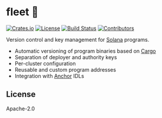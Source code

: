 # fleet 🚢

[![Crates.io](https://img.shields.io/crates/v/fleet-cli?style=flat-square)](https://crates.io/crates/fleet-cli)
[![License](https://img.shields.io/badge/license-Apache%202.0-blue?style=flat-square)](https://github.com/saber-hq/fleet/blob/master/LICENSE-APACHE)
[![Build Status](https://img.shields.io/github/workflow/status/saber-hq/fleet/CI/master?style=flat-square)](https://github.com/saber-hq/fleet/actions/workflows/ci.yml?query=branch%3Amaster)
[![Contributors](https://img.shields.io/github/contributors/saber-hq/fleet?style=flat-square)](https://github.com/saber-hq/fleet/graphs/contributors)

Version control and key management for [Solana](https://solana.com/) programs.

- Automatic versioning of program binaries based on [Cargo](https://doc.rust-lang.org/cargo)
- Separation of deployer and authority keys
- Per-cluster configuration
- Reusable and custom program addresses
- Integration with [Anchor](https://project-serum.github.io/anchor/) IDLs

## License

Apache-2.0

